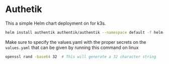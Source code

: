 # Authetik

This a simple Helm chart deployment on for k3s.

```bash
helm install authentik authentik/authentik --namespace default -f helm-deployment.yaml -f values.yaml
```

Make sure to specify the values.yaml with the proper secrets on the `values.yaml` that can be given by running 
this command on linux

```bash
openssl rand -base64 32  # This will generate a 32 character string
```


